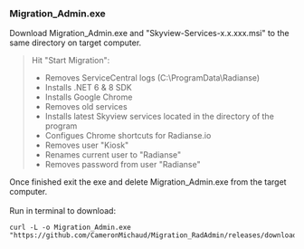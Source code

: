 ### Migration_Admin.exe  

Download Migration_Admin.exe and "Skyview-Services-x.x.xxx.msi" to the same directory on target computer.  
  
> Hit "Start Migration":
>
> - Removes ServiceCentral logs (C:\ProgramData\Radianse)
> - Installs .NET 6 & 8 SDK  
> - Installs Google Chrome  
> - Removes old services  
> - Installs latest Skyview services located in the directory of the program  
> - Configues Chrome shortcuts for Radianse.io 
> - Removes user "Kiosk"  
> - Renames current user to "Radianse"  
> - Removes password from user "Radianse"  

Once finished exit the exe and delete Migration_Admin.exe from the target computer.  
<br>
Run in terminal to download:
```
curl -L -o Migration_Admin.exe  "https://github.com/CameronMichaud/Migration_RadAdmin/releases/download/v14/Migration_Admin.exe"
```
